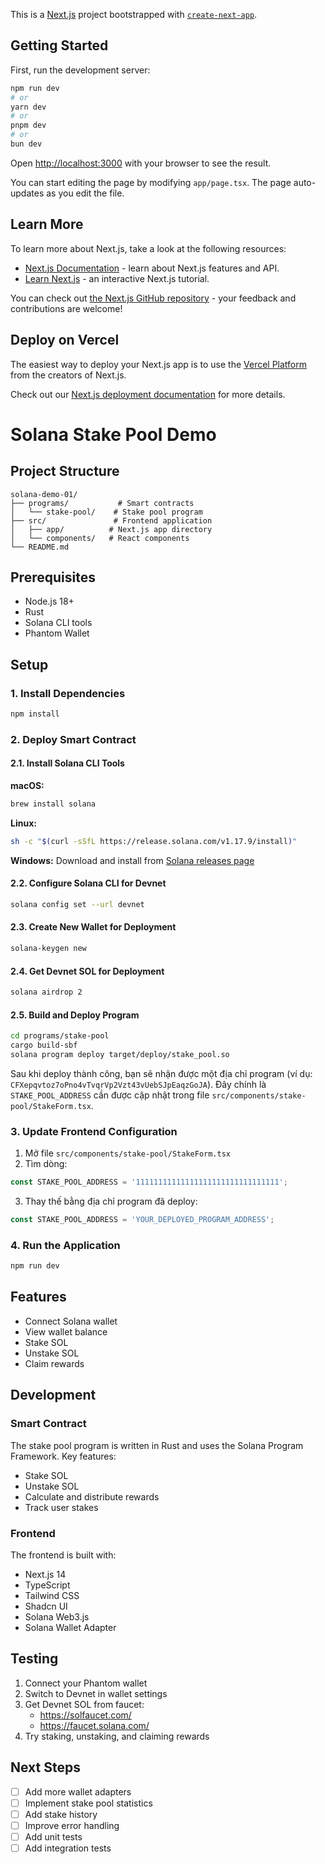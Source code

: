 This is a [Next.js](https://nextjs.org) project bootstrapped with [
`create-next-app`](https://nextjs.org/docs/app/api-reference/cli/create-next-app).

## Getting Started

First, run the development server:

```bash
npm run dev
# or
yarn dev
# or
pnpm dev
# or
bun dev
```

Open [http://localhost:3000](http://localhost:3000) with your browser to see the result.

You can start editing the page by modifying `app/page.tsx`. The page auto-updates as you edit the file.

## Learn More

To learn more about Next.js, take a look at the following resources:

- [Next.js Documentation](https://nextjs.org/docs) - learn about Next.js features and API.
- [Learn Next.js](https://nextjs.org/learn) - an interactive Next.js tutorial.

You can check out [the Next.js GitHub repository](https://github.com/vercel/next.js) - your feedback and contributions
are welcome!

## Deploy on Vercel

The easiest way to deploy your Next.js app is to use
the [Vercel Platform](https://vercel.com/new?utm_medium=default-template&filter=next.js&utm_source=create-next-app&utm_campaign=create-next-app-readme)
from the creators of Next.js.

Check out our [Next.js deployment documentation](https://nextjs.org/docs/app/building-your-application/deploying) for
more details.

# Solana Stake Pool Demo

## Project Structure
```
solana-demo-01/
├── programs/           # Smart contracts
│   └── stake-pool/    # Stake pool program
├── src/               # Frontend application
│   ├── app/          # Next.js app directory
│   └── components/   # React components
└── README.md
```

## Prerequisites
- Node.js 18+
- Rust
- Solana CLI tools
- Phantom Wallet

## Setup

### 1. Install Dependencies
```bash
npm install
```

### 2. Deploy Smart Contract

#### 2.1. Install Solana CLI Tools

**macOS:**
```bash
brew install solana
```

**Linux:**
```bash
sh -c "$(curl -sSfL https://release.solana.com/v1.17.9/install)"
```

**Windows:**
Download and install from [Solana releases page](https://github.com/solana-labs/solana/releases)

#### 2.2. Configure Solana CLI for Devnet
```bash
solana config set --url devnet
```

#### 2.3. Create New Wallet for Deployment
```bash
solana-keygen new
```

#### 2.4. Get Devnet SOL for Deployment
```bash
solana airdrop 2
```

#### 2.5. Build and Deploy Program
```bash
cd programs/stake-pool
cargo build-sbf
solana program deploy target/deploy/stake_pool.so
```

Sau khi deploy thành công, bạn sẽ nhận được một địa chỉ program (ví dụ: `CFXepqvtoz7oPno4vTvqrVp2Vzt43vUebSJpEaqzGoJA`). Đây chính là `STAKE_POOL_ADDRESS` cần được cập nhật trong file `src/components/stake-pool/StakeForm.tsx`.

### 3. Update Frontend Configuration

1. Mở file `src/components/stake-pool/StakeForm.tsx`
2. Tìm dòng:
```typescript
const STAKE_POOL_ADDRESS = '11111111111111111111111111111111';
```
3. Thay thế bằng địa chỉ program đã deploy:
```typescript
const STAKE_POOL_ADDRESS = 'YOUR_DEPLOYED_PROGRAM_ADDRESS';
```

### 4. Run the Application
```bash
npm run dev
```

## Features
- Connect Solana wallet
- View wallet balance
- Stake SOL
- Unstake SOL
- Claim rewards

## Development

### Smart Contract
The stake pool program is written in Rust and uses the Solana Program Framework. Key features:
- Stake SOL
- Unstake SOL
- Calculate and distribute rewards
- Track user stakes

### Frontend
The frontend is built with:
- Next.js 14
- TypeScript
- Tailwind CSS
- Shadcn UI
- Solana Web3.js
- Solana Wallet Adapter

## Testing
1. Connect your Phantom wallet
2. Switch to Devnet in wallet settings
3. Get Devnet SOL from faucet:
   - https://solfaucet.com/
   - https://faucet.solana.com/
4. Try staking, unstaking, and claiming rewards

## Next Steps
- [ ] Add more wallet adapters
- [ ] Implement stake pool statistics
- [ ] Add stake history
- [ ] Improve error handling
- [ ] Add unit tests
- [ ] Add integration tests
